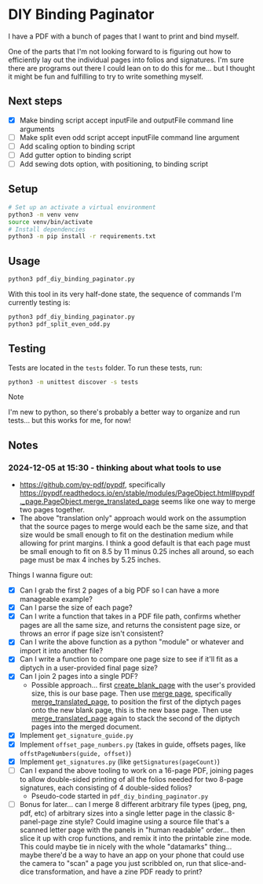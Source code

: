 # DIY Binding Paginator

I have a PDF with a bunch of pages that I want to print and bind myself.

One of the parts that I'm not looking forward to is figuring out how to efficiently lay out the individual pages into folios and signatures. I'm sure there are programs out there I could lean on to do this for me... but I thought it might be fun and fulfilling to try to write something myself.

## Next steps

- [x] Make binding script accept inputFile and outputFile command line arguments
- [ ] Make split even odd script accept inputFile command line argument
- [ ] Add scaling option to binding script
- [ ] Add gutter option to binding script
- [ ] Add sewing dots option, with positioning, to binding script

## Setup

```sh
# Set up an activate a virtual environment
python3 -m venv venv
source venv/bin/activate
# Install dependencies
python3 -m pip install -r requirements.txt
```

## Usage

```sh
python3 pdf_diy_binding_paginator.py
```

With this tool in its very half-done state, the sequence of commands I'm currently testing is:

```sh
python3 pdf_diy_binding_paginator.py
python3 pdf_split_even_odd.py 
```

## Testing

Tests are located in the `tests` folder. To run these tests, run:

```sh
python3 -m unittest discover -s tests
```

> [!NOTE]
> I'm new to python, so there's probably a better way to organize and run tests... but this works for me, for now!

## Notes

### 2024-12-05 at 15:30 - thinking about what tools to use

- <https://github.com/py-pdf/pypdf>, specifically <https://pypdf.readthedocs.io/en/stable/modules/PageObject.html#pypdf._page.PageObject.merge_translated_page> seems like one way to merge two pages together.
- The above "translation only" approach would work on the assumption that the source pages to merge would each be the same size, and that size would be small enough to fit on the destination medium while allowing for print margins. I think a good default is that each page must be small enough to fit on 8.5 by 11 minus 0.25 inches all around, so each page must be max 4 inches by 5.25 inches.

Things I wanna figure out:

- [x] Can I grab the first 2 pages of a big PDF so I can have a more manageable example?
- [x] Can I parse the size of each page?
- [x] Can I write a function that takes in a PDF file path, confirms whether pages are all the same size, and returns the consistent page size, or throws an error if page size isn't consistent?
- [x] Can I write the above function as a python "module" or whatever and import it into another file?
- [x] Can I write a function to compare one page size to see if it'll fit as a diptych in a user-provided final page size?
- [x] Can I join 2 pages into a single PDF?
  - Possible approach... first [create_blank_page](https://pypdf.readthedocs.io/en/stable/modules/PageObject.html#pypdf._page.PageObject.create_blank_page) with the user's provided size, this is our base page. Then use [merge page](https://pypdf.readthedocs.io/en/stable/modules/PageObject.html#pypdf._page.PageObject.merge_page), specifically [merge_translated_page](https://pypdf.readthedocs.io/en/stable/modules/PageObject.html#pypdf._page.PageObject.merge_translated_page), to position the first of the diptych pages onto the new blank page, this is the new base page. Then use [merge_translated_page](https://pypdf.readthedocs.io/en/stable/modules/PageObject.html#pypdf._page.PageObject.merge_translated_page) again to stack the second of the diptych pages into the merged document.
- [x] Implement `get_signature_guide.py`
- [x] Implement `offset_page_numbers.py` (takes in guide, offsets pages, like `offstPageNumbers(guide, offset)`)
- [x] Implement `get_signatures.py` (like `getSignatures(pageCount)`)
- [ ] Can I expand the above tooling to work on a 16-page PDF, joining pages to allow double-sided printing of all the folios needed for two 8-page signatures, each consisting of 4 double-sided folios?
  - Pseudo-code started in `pdf_diy_binding_paginator.py`
- [ ] Bonus for later... can I merge 8 different arbitrary file types (jpeg, png, pdf, etc) of arbitrary sizes into a single letter page in the classic 8-panel-page zine style? Could imagine using a source file that's a scanned letter page with the panels in "human readable" order... then slice it up with crop functions, and remix it into the printable zine mode. This could maybe tie in nicely with the whole "datamarks" thing... maybe there'd be a way to have an app on your phone that could use the camera to "scan" a page you just scribbled on, run that slice-and-dice transformation, and have a zine PDF ready to print?
